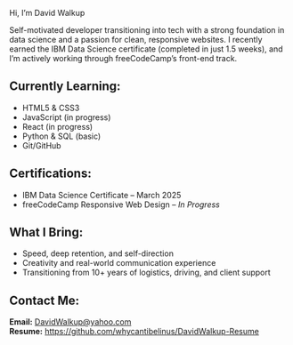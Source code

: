  Hi, I’m David Walkup

Self-motivated developer transitioning into tech with a strong foundation in data science and a passion for clean, responsive websites. I recently earned the IBM Data Science certificate (completed in just 1.5 weeks), and I’m actively working through freeCodeCamp’s front-end track.

## Currently Learning:
- HTML5 & CSS3
- JavaScript (in progress)
- React (in progress)
- Python & SQL (basic)
- Git/GitHub

## Certifications:
- IBM Data Science Certificate – March 2025
- freeCodeCamp Responsive Web Design – *In Progress*

## What I Bring:
- Speed, deep retention, and self-direction
- Creativity and real-world communication experience
- Transitioning from 10+ years of logistics, driving, and client support

## Contact Me:
**Email:** [DavidWalkup@yahoo.com](mailto:DavidWalkup@yahoo.com)  
**Resume:** https://github.com/whycantibelinus/DavidWalkup-Resume
